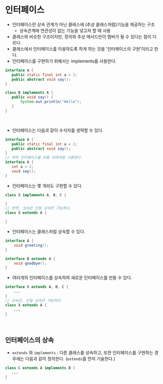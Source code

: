 # 인터페이스
 * 인터페이스란 상속 관계가 아닌 클래스에 (추상 클래스처럼)기능을 제공하는 구조
    * 상속관계에 연관성이 없는 기능을 넣고자 할 때 사용
 * 클래스와 비슷한 구조이지만, 정의와 추상 메서드만이 멤버가 될 수 있다는 점이 다르다.
 * 클래스에서 인터페이스를 이용하도록 하게 하는 것을 '인터페이스의 구현'이라고 한다.
 * 인터페이스를 구현하기 위해서는 implements를 사용한다.
 ```java
interface A {
    public static final int a = 2;
    public abstract void say();
}

class B implements A {
    public void say() {
        System.out.println("Hello"); 
    }
}
 ```

 </br>

 * 인터페이스는 다음과 같이 수식자를 생략할 수 있다.
 ```java
interface A {
    public static final int a = 2;
    public abstract void say();
}
// 위의 인터페이스를 보통 아래처럼 사용한다.
interface A {
    int a = 2;
    void say();
}
 ```
 * 인터페이스는 몇 개라도 구현할 수 있다.
 ```java
class X implements A, B, C {

}
// 반면, 상속은 단일 상속만 가능하다. 
class X extends A {

}
 ```
 * 인터페이스는 클래스처럼 상속할 수 있다.
 ```java
 interface A {
     void greeting();
 }

 interface B extends A {
     void goodbye();
 }
 ```
 * 여러개의 인터페이스를 상속하여 새로운 인터페이스를 만들 수 있다.
 ```java
 interface X extends A, B, C {
     ...
 }
 // 상속은, 단일 상속만 가능하다.
 class X extends A {
     ...
 }
 ```

</br>

## 인터페이스의 상속
 * `extends` 와 `implements` : 다른 클래스를 상속하고, 또한 인터페이스를 구현하는 경우에는 다음과 같이 정의한다. (`extends`를 먼저 기술한다.)
 ```java
class C extends A implements B {
    ...
}
 ``` 
